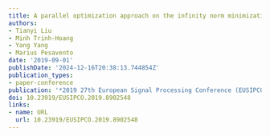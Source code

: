 ```yaml
---
title: A parallel optimization approach on the infinity norm minimization problem
authors:
- Tianyi Liu
- Minh Trinh-Hoang
- Yang Yang
- Marius Pesavento
date: '2019-09-01'
publishDate: '2024-12-16T20:38:13.744854Z'
publication_types:
- paper-conference
publication: '*2019 27th European Signal Processing Conference (EUSIPCO)*'
doi: 10.23919/EUSIPCO.2019.8902548
links:
- name: URL
  url: 10.23919/EUSIPCO.2019.8902548
---
```

